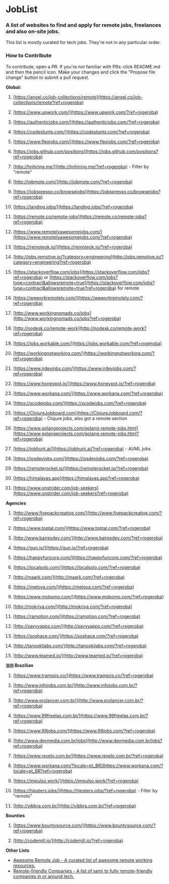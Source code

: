 # JobList

### A list of websites to find and apply for remote jobs, freelances and also on-site jobs.

This list is mostly curated for tech jobs.
They're not in any particular order.


### How to Contribute

To contribute, open a PR. If you're not familiar with PRs: click README.md and then the pencil icon. Make your changes and click the "Propose file change" button to submit a pull request.

**Global:**

1. [https://angel.co/job-collections/remote](https://angel.co/job-collections/remote?ref=rogeroba)

1. [https://www.upwork.com/](https://www.upwork.com/?ref=rogeroba)

1. [https://authenticjobs.com/](https://authenticjobs.com/?ref=rogeroba)

1. [https://codestunts.com/](https://codestunts.com/?ref=rogeroba)

1. [https://www.flexjobs.com/](https://www.flexjobs.com/?ref=rogeroba)

1. [https://jobs.github.com/positions](https://jobs.github.com/positions?ref=rogeroba)

1. [http://hnhiring.me/](http://hnhiring.me/?ref=rogeroba) - Filter by "remote"

1. [http://jobmote.com/](http://jobmote.com/?ref=rogeroba)

1. [https://jobspresso.co/browsejobs](https://jobspresso.co/browsejobs?ref=rogeroba)

1. [https://landing.jobs/](https://landing.jobs/?ref=rogeroba)

1. [https://remote.co/remote-jobs](https://remote.co/remote-jobs?ref=rogeroba)

1. [https://www.remotelyawesomejobs.com/](https://www.remotelyawesomejobs.com/?ref=rogeroba)

1. [https://remoteok.io/](https://remoteok.io/?ref=rogeroba)

1. [http://jobs.remotive.io/?category=engineering](http://jobs.remotive.io/?category=engineering?ref=rogeroba)

1. [https://stackoverflow.com/jobs](https://stackoverflow.com/jobs?ref=rogeroba) or [https://stackoverflow.com/jobs?type=contract&allowsremote=true](https://stackoverflow.com/jobs?type=contract&allowsremote=true?ref=rogeroba) for remote

1. [https://weworkremotely.com/](https://weworkremotely.com/?ref=rogeroba)

1. [http://www.workingnomads.co/jobs](http://www.workingnomads.co/jobs?ref=rogeroba)

1. [http://nodesk.co/remote-work](http://nodesk.co/remote-work?ref=rogeroba)

1. [https://jobs.workable.com/](https://jobs.workable.com/?ref=rogeroba)

1. [https://workingnotworking.com/](https://workingnotworking.com/?ref=rogeroba)

1. [https://www.jrdevjobs.com/](https://www.jrdevjobs.com/?ref=rogeroba)

1. [https://www.honeypot.io/](https://www.honeypot.io/?ref=rogeroba)

1. [https://www.workana.com/](https://www.workana.com/?ref=rogeroba)

1. [https://xcodejobs.com/](https://xcodejobs.com/?ref=rogeroba)

1. [https://ClojureJobboard.com](https://ClojureJobboard.com/?ref=rogeroba) - Clojure jobs, also got a remote section

1. [https://www.golangprojects.com/golang-remote-jobs.html](https://www.golangprojects.com/golang-remote-jobs.html?ref=rogeroba)

1. [https://jobhunt.ai/](https://jobhunt.ai/?ref=rogeroba) - AI/ML jobs

1. [https://iosdevjobs.com/](https://iosdevjobs.com/?ref=rogeroba)

1. [https://remoterocket.io/](https://remoterocket.io/?ref=rogeroba)

1. [https://himalayas.app](https://himalayas.app?ref=rogeroba)

1. [https://www.onstrider.com/job-seekers](https://www.onstrider.com/job-seekers?ref=rogeroba)

**Agencies**

1. [http://www.fivepackcreative.com/](http://www.fivepackcreative.com/?ref=rogeroba)

1. [https://www.toptal.com/](https://www.toptal.com/?ref=rogeroba)

1. [http://www.bairesdev.com/](http://www.bairesdev.com/?ref=rogeroba)

1. [https://gun.io/](https://gun.io/?ref=rogeroba)

1. [https://happyfuncorp.com/](https://happyfuncorp.com/?ref=rogeroba)

1. [https://localsolo.com/](https://localsolo.com/?ref=rogeroba)

1. [http://maark.com/](http://maark.com/?ref=rogeroba)

1. [https://metova.com/](https://metova.com/?ref=rogeroba)

1. [https://www.mobomo.com/](https://www.mobomo.com/?ref=rogeroba)

1. [http://mokriya.com/](http://mokriya.com/?ref=rogeroba)

1. [https://ramotion.com/](https://ramotion.com/?ref=rogeroba)

1. [http://savvyapps.com/](http://savvyapps.com/?ref=rogeroba)

1. [https://soshace.com/](https://soshace.com/?ref=rogeroba)

1. [http://tanookilabs.com/](http://tanookilabs.com/?ref=rogeroba)

1. [http://www.teamed.io/](http://www.teamed.io/?ref=rogeroba)

**🇧🇷 Brazilian**

1. [https://www.trampos.co/](https://www.trampos.co/?ref=rogeroba)

1. [http://www.infojobs.com.br/](http://www.infojobs.com.br/?ref=rogeroba)

1. [http://www.prolancer.com.br/](http://www.prolancer.com.br/?ref=rogeroba)

1. [https://www.99freelas.com.br/](https://www.99freelas.com.br/?ref=rogeroba)

1. [https://www.99jobs.com/](https://www.99jobs.com/?ref=rogeroba)

1. [http://www.devmedia.com.br/jobs](http://www.devmedia.com.br/jobs?ref=rogeroba)

1. [https://www.revelo.com.br/](https://www.revelo.com.br/?ref=rogeroba)

1. [https://www.workana.com/?locale=pt_BR](https://www.workana.com/?locale=pt_BR?ref=rogeroba)

1. [https://impulso.work/](https://impulso.work/?ref=rogeroba)

1. [https://hipsters.jobs/](https://hipsters.jobs/?ref=rogeroba) - Filter by "remoto"

1. [http://vibbra.com.br/](http://vibbra.com.br/?ref=rogeroba)

**Bounties**

1. [https://www.bountysource.com/](https://www.bountysource.com/?ref=rogeroba)

1. [http://codemill.io/](http://codemill.io/?ref=rogeroba)

**Other Lists**

- [Awesome Remote Job - A curated list of awesome remote working resources.](https://github.com/lukasz-madon/awesome-remote-job)
- [Remote-friendly Companies - A list of semi to fully remote-friendly companies in or around tech.](https://github.com/jessicard/remote-jobs)

